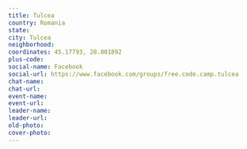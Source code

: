```yaml
---
title: Tulcea
country: Romania
state: 
city: Tulcea
neighborhood: 
coordinates: 45.17793, 28.801892
plus-code:
social-name: Facebook
social-url: https://www.facebook.com/groups/free.code.camp.tulcea
chat-name:
chat-url:
event-name:
event-url:
leader-name:
leader-url:
old-photo: 
cover-photo:
---
```

